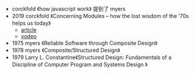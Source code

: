 - corckfold 《how javascript work》 提到了 myers
- 2019 corckfold 《Concerning Modules – how the lost wisdom of the ‘70s helps us today》
    - [article](https://www.codemotion.com/magazine/frontend/javascript/concerning-modules-how-the-lost-wisdom-of-the-70s-helps-us-today/)
    - [vodeo](https://talks.codemotion.com/concerning-modules)
- 1975 myers 《Reliable Software through Composite Design》
- 1978 myers 《Composite/Structured Design》
- 1979 Larry L. Constantine《Structured Design: Fundamentals of a Discipline of Computer Program and Systems Design 》